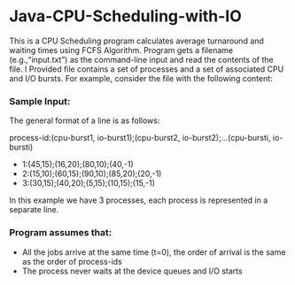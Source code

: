 # Java-CPU-Scheduling-with-IO
This is a CPU Scheduling program calculates average turnaround and waiting times using FCFS Algorithm.
Program gets a filename (e.g.,“input.txt”) as the command-line input and read the contents of the file. I
Provided file contains a set of processes and a set of associated CPU and I/O bursts. For example, consider the file with the following content:
### Sample Input:
The general format of a line is as follows:

 process-id:(cpu-burst1, io-burst1);(cpu-burst2, io-burst2);...(cpu-bursti, io-bursti)

* 1:(45,15);(16,20);(80,10);(40,-1)
* 2:(15,10);(60,15);(90,10);(85,20);(20,-1)
* 3:(30,15);(40,20);(5,15);(10,15);(15,-1)

In this example we have 3 processes, each process is represented in a separate line.
### Program assumes that: 
* All the jobs arrive at the same time (t=0), the order of arrival is the same as the order of process-ids
* The process never waits at the device queues and I/O starts

